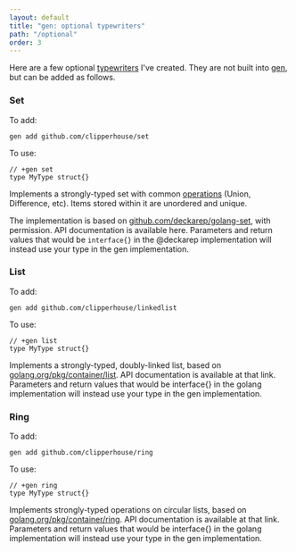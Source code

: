 ```yaml
---
layout: default
title: "gen: optional typewriters"
path: "/optional"
order: 3
---
```


Here are a few optional [typewriters](/gen/typewriters/) I've created. They are not built into [gen](/gen/), but can be added as follows.

### Set

To add:

	gen add github.com/clipperhouse/set

To use:

	// +gen set
	type MyType struct{}

Implements a strongly-typed set with common [operations](http://godoc.org/github.com/deckarep/golang-set) (Union, Difference, etc). Items stored within it are unordered and unique.

The implementation is based on [github.com/deckarep/golang-set](https://github.com/deckarep/golang-set), with permission. API documentation is available here. Parameters and return values that would be `interface{}` in the @deckarep implementation will instead use your type in the gen implementation.

### List

To add:

	gen add github.com/clipperhouse/linkedlist

To use:

	// +gen list
	type MyType struct{}

Implements a strongly-typed, doubly-linked list, based on [golang.org/pkg/container/list](https://golang.org/pkg/container/list). API documentation is available at that link. Parameters and return values that would be interface{} in the golang implementation will instead use your type in the gen implementation.

### Ring

To add:

	gen add github.com/clipperhouse/ring

To use:

	// +gen ring
	type MyType struct{}

Implements strongly-typed operations on circular lists, based on [golang.org/pkg/container/ring](https://golang.org/pkg/container/ring). API documentation is available at that link. Parameters and return values that would be interface{} in the golang implementation will instead use your type in the gen implementation.
